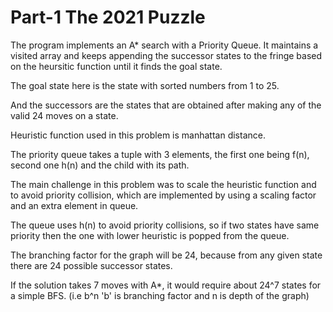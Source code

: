 # Part-1 The 2021 Puzzle
The program implements an A* search with a Priority Queue. It maintains a visited array and keeps appending the successor states to the fringe based on the heursitic function until it finds the goal state. 

The goal state here is the state with sorted numbers from 1 to 25.

And the successors are the states that are obtained after making any of the valid 24 moves on a state.

Heuristic function used in this problem is manhattan distance.

The priority queue takes a tuple with 3 elements, the first one being f(n), second one h(n) and the child with its path.

The main challenge in this problem was to scale the heuristic function and to avoid priority collision, which are implemented by using a scaling factor and an extra element in queue.

The queue uses h(n) to avoid priority collisions, so if two states have same priority then the one with lower heuristic is popped from the queue.

The branching factor for the graph will be 24, because from any given state there are 24 possible successor states.

If the solution takes 7 moves with A*, it would require about 24^7 states for a simple BFS. (i.e b^n 'b' is branching factor and n is depth of the graph) 